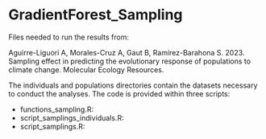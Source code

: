 # GradientForest_Sampling

Files needed to run the results from:

Aguirre-Liguori A, Morales-Cruz A, Gaut B, Ramírez-Barahona S. 2023. Sampling effect in predicting the evolutionary response of populations to climate change. Molecular Ecology Resources.

The individuals and populations directories contain the datasets necessary to conduct the analyses.
The code is provided within three scripts:  
- functions_sampling.R:
- script_samplings_individuals.R:
- script_samplings.R: 

